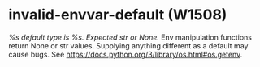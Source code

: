 # invalid-envvar-default (W1508)
*%s default type is %s. Expected str or None.* Env manipulation
functions return None or str values. Supplying anything different as a
default may cause bugs. See
<https://docs.python.org/3/library/os.html#os.getenv>.

